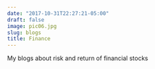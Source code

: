 ```yaml
---
date: "2017-10-31T22:27:21-05:00"
draft: false
image: pic06.jpg
slug: blogs
title: Finance
---
```


My blogs about risk and return of financial stocks

